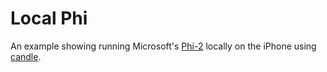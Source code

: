 # Local Phi

An example showing running Microsoft's [Phi-2](https://www.microsoft.com/en-us/research/blog/phi-2-the-surprising-power-of-small-language-models/) locally on the iPhone using [candle](https://github.com/huggingface/candle).
